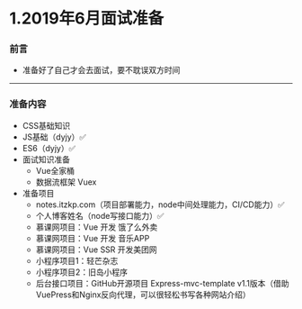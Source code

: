 # 1.2019年6月面试准备

### 前言

- 准备好了自己才会去面试，要不耽误双方时间

---

### 准备内容

- CSS基础知识
- JS基础（dyjy）✅
- ES6（dyjy）✅
- 面试知识准备
  - Vue全家桶
  - 数据流框架 Vuex
- 准备项目
  - notes.itzkp.com（项目部署能力，node中间处理能力，CI/CD能力）✅
  - 个人博客姓名（node写接口能力）✅
  - 慕课网项目：Vue 开发 饿了么外卖
  - 慕课网项目：Vue 开发 音乐APP
  - 慕课网项目：Vue SSR 开发美团网
  - 小程序项目1：轻芒杂志
  - 小程序项目2：旧岛小程序
  - 后台接口项目：GitHub开源项目 Express-mvc-template v1.1版本（借助VuePress和Nginx反向代理，可以很轻松书写各种网站介绍）



